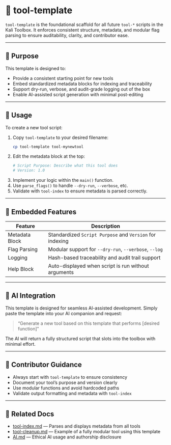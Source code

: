 # 🧰 tool-template

`tool-template` is the foundational scaffold for all future `tool-*` scripts in the Kali Toolbox. It enforces consistent structure, metadata, and modular flag parsing to ensure auditability, clarity, and contributor ease.

---

## 🎯 Purpose

This template is designed to:

- Provide a consistent starting point for new tools
- Embed standardized metadata blocks for indexing and traceability
- Support dry-run, verbose, and audit-grade logging out of the box
- Enable AI-assisted script generation with minimal post-editing

---

## 🧪 Usage

To create a new tool script:

1. Copy `tool-template` to your desired filename:
   ```bash
   cp tool-template tool-mynewtool
   ```
2. Edit the metadata block at the top:
   ```bash
   # Script Purpose: Describe what this tool does
   # Version: 1.0
   ```
3. Implement your logic within the `main()` function.
4. Use `parse_flags()` to handle `--dry-run`, `--verbose`, etc.
5. Validate with `tool-index` to ensure metadata is parsed correctly.

---

## 🧩 Embedded Features

| Feature         | Description                                                  |
|----------------|--------------------------------------------------------------|
| Metadata Block | Standardized `Script Purpose` and `Version` for indexing     |
| Flag Parsing   | Modular support for `--dry-run`, `--verbose`, `--log`        |
| Logging        | Hash-based traceability and audit trail support              |
| Help Block     | Auto-displayed when script is run without arguments          |

---

## 🤖 AI Integration

This template is designed for seamless AI-assisted development. Simply paste the template into your AI companion and request:

> “Generate a new tool based on this template that performs [desired function]”

The AI will return a fully structured script that slots into the toolbox with minimal effort.

---

## 🧭 Contributor Guidance

- Always start with `tool-template` to ensure consistency
- Document your tool’s purpose and version clearly
- Use modular functions and avoid hardcoded paths
- Validate output formatting and metadata with `tool-index`

---

## 📎 Related Docs

- [tool-index.md](https://github.com/Mark-a-Hamilton/kali-toolbox/tree/main/docs) — Parses and displays metadata from all tools
- [tool-cleanup.md](https://github.com/Mark-a-Hamilton/kali-toolbox/tree/main/docs) — Example of a fully modular tool using this template
- [AI.md](https://github.com/Mark-a-Hamilton/Mark-a-Hamilton.github.io/tree/main/docs) — Ethical AI usage and authorship disclosure
